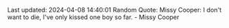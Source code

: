 Last updated: 2024-04-08 14:40:01
Random Quote: Missy Cooper: I don't want to die, I've only kissed one boy so far. - Missy Cooper